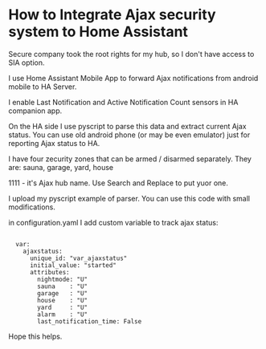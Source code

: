 # How to Integrate Ajax security system to Home Assistant

Secure company took the root rights for my hub, so I don't have access to SIA option.

I use Home Assistant Mobile App to forward Ajax notifications from android mobile to HA Server.

I enable Last Notification and Active Notification Count sensors in HA companion app.

On the HA side I use pyscript to parse this data and extract current Ajax status. You can use old android phone (or may be even emulator) just for reporting Ajax status to HA.

I have four zecurity zones that can be armed / disarmed separately. They are: sauna, garage, yard, house

1111 - it's Ajax hub name. Use Search and Replace to put yuor one. 

I upload my pyscript example of parser. You can use this code with small modifications. 

in configuration.yaml  I add custom variable to track ajax status:

<code>
  var:
    ajaxstatus:
      unique_id: "var_ajaxstatus"
      initial_value: "started"
      attributes:
        nightmode: "U"
        sauna    : "U"
        garage   : "U"
        house    : "U"
        yard     : "U"
        alarm    : "U"
        last_notification_time: False
</code>

Hope this helps. 
